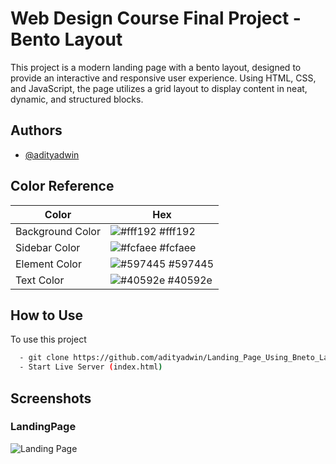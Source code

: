 
# Web Design Course Final Project - Bento Layout

This project is a modern landing page with a bento layout, designed to provide an interactive and responsive user experience. Using HTML, CSS, and JavaScript, the page utilizes a grid layout to display content in neat, dynamic, and structured blocks.
## Authors

- [@adityadwin](https://www.github.com/adityadwin)

## Color Reference

| Color             | Hex                                                                |
| ----------------- | ------------------------------------------------------------------ |
| Background Color | ![#fff192](https://via.placeholder.com/10/fff192?text=+) #fff192 |
| Sidebar Color | ![#fcfaee](https://via.placeholder.com/10/fcfaee?text=+) #fcfaee |
| Element Color | ![#597445](https://via.placeholder.com/10/597445?text=+) #597445 |
| Text Color | ![#40592e](https://via.placeholder.com/10/40592e?text=+) #40592e |

## How to Use

To use this project

```bash
  - git clone https://github.com/adityadwin/Landing_Page_Using_Bneto_Layout.git
  - Start Live Server (index.html)
```


## Screenshots
### LandingPage
![Landing Page](https://github.com/user-attachments/assets/769cb195-5acb-4a77-a458-730f4fa2741c)
